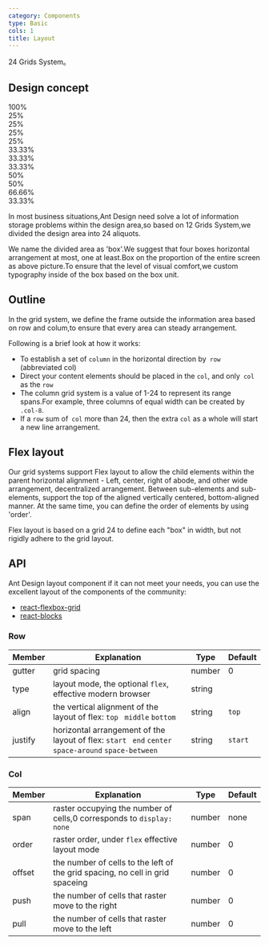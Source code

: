 ```yaml
---
category: Components
type: Basic
cols: 1
title: Layout
---
```


24 Grids System。

## Design concept

<div class="layout-demo">
<div class="ant-row demo-row">
  <div class="ant-col-24 demo-col demo-col-1">
    100%
  </div>
</div>
<div class="ant-row demo-row">
  <div class="ant-col-6 demo-col demo-col-2">
    25%
  </div>
  <div class="ant-col-6 demo-col demo-col-3">
    25%
  </div>
  <div class="ant-col-6 demo-col demo-col-2">
    25%
  </div>
  <div class="ant-col-6 demo-col demo-col-3">
    25%
  </div>
</div>
<div class="ant-row demo-row">
  <div class="ant-col-8 demo-col demo-col-4">
    33.33%
  </div>
  <div class="ant-col-8 demo-col demo-col-5">
    33.33%
  </div>
  <div class="ant-col-8 demo-col demo-col-4">
    33.33%
  </div>
</div>
<div class="ant-row demo-row">
  <div class="ant-col-12 demo-col demo-col-1">
    50%
  </div>
  <div class="ant-col-12 demo-col demo-col-3">
    50%
  </div>
</div>
<div class="ant-row demo-row">
  <div class="ant-col-16 demo-col demo-col-4">
    66.66%
  </div>
  <div class="ant-col-8 demo-col demo-col-5">
    33.33%
  </div>
</div>
</div>

In most business situations,Ant Design need solve a lot of information storage problems within the design area,so based on 12 Grids System,we divided the design area into 24 aliquots.

We name the divided area as 'box'.We suggest that four boxes horizontal arrangement at most, one at least.Box on the proportion of the entire screen as above picture.To ensure that the level of visual comfort,we custom typography inside of the box based on the box unit.

## Outline

In the grid system, we define the frame outside the information area based on row and colum,to ensure that every area can steady arrangement.

Following is a brief look at how it works:

* To establish a set of `column` in the horizontal direction by` row` (abbreviated col)
* Direct your content elements should be placed in the `col`, and only` col` as the `row`
* The column grid system is a value of 1-24 to represent its range spans.For example, three columns of equal width can be created by `.col-8`.
* If a `row` sum of` col` more than 24, then the extra `col` as a whole will start a new line arrangement.

## Flex layout

Our grid systems support Flex layout to allow the child elements within the parent horizontal alignment - Left, center, right of abode, and other wide arrangement, decentralized arrangement. Between sub-elements and sub-elements, support the top of the aligned vertically centered, bottom-aligned manner. At the same time, you can define the order of elements by using 'order'.

Flex layout is based on a grid 24 to define each "box" in width, but not rigidly adhere to the grid layout.

## API

Ant Design layout component if it can not meet your needs, you can use the excellent layout of the components of the community:

- [react-flexbox-grid](http://roylee0704.github.io/react-flexbox-grid/)
- [react-blocks](http://whoisandie.github.io/react-blocks/)

### Row

| Member        | Explanation             | Type               | Default       |
|------------|-----------------|--------------------|-------------|
| gutter     | grid spacing   | number | 0        |
| type     | layout mode, the optional `flex`, effective modern browser | string |         |
| align     | the vertical alignment of the layout of flex: `top` ` middle` `bottom`  | string | `top`      |
| justify   | horizontal arrangement of the layout of flex: `start` ` end` `center` ` space-around` `space-between`   | string | `start`        |

### Col

| Member        | Explanation             | Type               | Default       |
|------------|-----------------|--------------------|-------------|
| span     | raster occupying the number of cells,0 corresponds to `display: none`  | number | none        |
| order     | raster order, under `flex` effective layout mode   | number | 0        |
| offset     | the number of cells to the left of the grid spacing, no cell in grid spaceing  | number | 0        |
| push     | the number of cells that raster move to the right | number | 0        |
| pull     | the number of cells that raster move to the left   | number | 0        |
